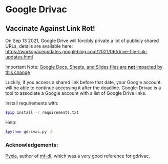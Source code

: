 # Google Drivac
## Vaccinate Against Link Rot!
On Sep 13 2021, Google Drive will forcibly private a lot of publicly shared URLs, details are available here:
https://workspaceupdates.googleblog.com/2021/06/drive-file-link-updates.html

Important Note: [Google Docs, Sheets, and Slides files are **not** impacted by this change](https://support.google.com/a/answer/10685032)

Luckily, if you access a shared link before that date, your Google account will be able to continue accessing it after the deadline. Google-Drivac is a tool to associate a Google account with a list of Google Drive links.

Install requirements with:
```bash
$pip install -r requirements.txt
```
Help:
```bash
$python gdrivac.py -h
```

### Acknowledgements:
[Pyxia](https://github.com/Pyxia-Code), author of [mf-dl](https://gitgud.io/Pyxia/mf-dl/-/blob/master/mfdl.py), which was a very good reference for gdrivac.
